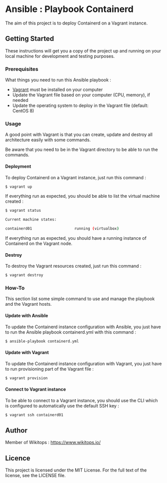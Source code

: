 # Ansible : Playbook Containerd

The aim of this project is to deploy Containerd on a Vagrant instance.

## Getting Started

These instructions will get you a copy of the project up and running on your local machine for development and testing purposes.

### Prerequisites

What things you need to run this Ansible playbook :

*   [Vagrant](https://www.vagrantup.com/docs/installation/) must be installed on your computer
*   Update the Vagrant file based on your computer (CPU, memory), if needed
*   Update the operating system to deploy in the Vagrant file (default: CentOS 8)

### Usage

A good point with Vagrant is that you can create, update and destroy all architecture easily with some commands.

Be aware that you need to be in the Vagrant directory to be able to run the commands.

#### Deployment

To deploy Containerd on a Vagrant instance, just run this command :

```bash
$ vagrant up
```

If everything run as expected, you should be able to list the virtual machine created :

```bash
$ vagrant status

Current machine states:

containerd01                   running (virtualbox)
```

If everything run as expected, you should have a running instance of Containerd on the Vagrant node.

#### Destroy

To destroy the Vagrant resources created, just run this command :

```bash
$ vagrant destroy
```

### How-To

This section list some simple command to use and manage the playbook and the Vagrant hosts.

#### Update with Ansible

To update the Containerd instance configuration with Ansible, you just have to run the Ansible playbook containerd.yml with this command :

```bash
$ ansible-playbook containerd.yml
```

#### Update with Vagrant

To update the Containerd instance configuration with Vagrant, you just have to run provisioning part of the Vagrant file :

```bash
$ vagrant provision
```

#### Connect to Vagrant instance

To be able to connect to a Vagrant instance, you should use the CLI which is configured to automatically use the default SSH key :

```bash
$ vagrant ssh containerd01
```

## Author

Member of Wikitops : https://www.wikitops.io/

## Licence

This project is licensed under the MIT License. For the full text of the license, see the LICENSE file.
